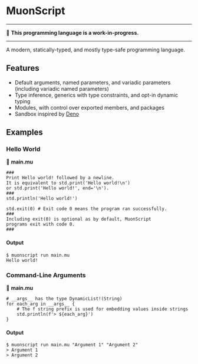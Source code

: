 # MuonScript

---

🚧 **This programming language is a work-in-progress.**

---

A modern, statically-typed, and mostly type-safe programming language.

## Features

- Default arguments, named parameters, and variadic parameters (including variadic named parameters)
- Type inference, generics with type constraints, and opt-in dynamic typing
- Modules, with control over exported members, and packages
- Sandbox inspired by [Deno](https://deno.land/)

## Examples

### Hello World

📄 **main.mu**
```
###
Print Hello world! followed by a newline.
It is equivalent to std.print('Hello world!\n')
or std.print('Hello world!', end='\n').
###
std.println('Hello world!')

std.exit(0) # Exit code 0 means the program ran successfully.
###
Including exit(0) is optional as by default, MuonScript
programs exit with code 0.
###
```
#### Output
```
$ muonscript run main.mu
Hello world!
```

### Command-Line Arguments

📄 **main.mu**
```
# __args__ has the type DynamicList!(String)
for each_arg in __args__ {
    # The f string prefix is used for embedding values inside strings
    std.println(f'> ${each_arg}')
}
```
#### Output
```
$ muonscript run main.mu "Argument 1" "Argument 2"
> Argument 1
> Argument 2
```
